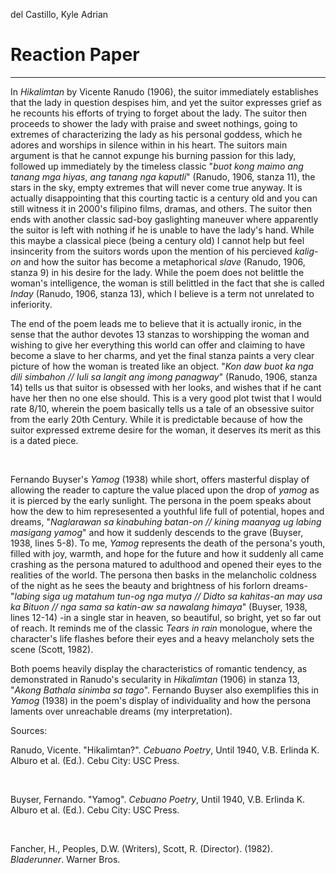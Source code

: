 del Castillo, Kyle Adrian
# Reaction Paper
---

In *Hikalimtan* by Vicente Ranudo (1906), the suitor immediately establishes that the lady in question despises him, and yet the suitor expresses grief as he recounts his efforts of trying to forget about the lady. The suitor then proceeds to shower the lady with praise and sweet nothings, going to extremes of characterizing the lady as his personal goddess, which he adores and worships in silence within in his heart. The suitors main argument is that he cannot expunge his burning passion for this lady, followed up immediately by the timeless classic "*buot kong maimo ang tanang mga hiyas*, *ang tanang nga kaputli*" (Ranudo, 1906, stanza 11), the stars in the sky, empty extremes that will never come true anyway. It is actually disappointing that this courting tactic is a century old and you can still witness it in 2000's filipino films, dramas, and others. The suitor then ends with another classic sad-boy gaslighting maneuver where apparently the suitor is left with nothing if he is unable to have the lady's hand. While this maybe a classical piece (being a century old) I cannot help but feel insincerity from the suitors words upon the mention of his percieved *kalig-on* and how the suitor has become a metaphorical *slave* (Ranudo, 1906, stanza 9) in his desire for the lady. While the poem does not belittle the woman's intelligence, the woman is still belittled in the fact that she is called *Inday* (Ranudo, 1906, stanza 13), which I believe is a term not unrelated to inferiority.


The end of the poem leads me to believe that it is actually ironic, in the sense that the author devotes 13 stanzas to worshipping the woman and wishing to give her everything this world can offer and claiming to have become a slave to her charms, and yet the final stanza paints a very clear picture of how the woman is treated like an object. "*Kon daw buot ka nga dili simbahon // Iuli sa langit ang imong panagway*" (Ranudo, 1906, stanza 14) tells us that suitor is obsessed with her looks, and wishes that if he cant have her then no one else should. This is a very good plot twist that I would rate 8/10, wherein the poem basically tells us a tale of an obsessive suitor from the early 20th Century. While it is predictable because of how the suitor expressed extreme desire for the woman, it deserves its merit as this is a dated piece. 

<br>

Fernando Buyser's *Yamog* (1938) while short, offers masterful display of allowing the reader to capture the value placed upon the drop of *yamog* as it is pierced by the early sunlight. The persona in the poem speaks about how the dew to him represesented a youthful life full of potential, hopes and dreams, "*Naglarawan sa kinabuhing batan-on // kining maanyag ug labing masigang yamog*" and how it suddenly descends to the grave (Buyser, 1938, lines 5-8). To me, *Yamog* represents the death of the persona's youth, filled with joy, warmth, and hope for the future and how it suddenly all came crashing as the persona matured to adulthood and opened their eyes to the realities of the world. The persona then basks in the melancholic coldness of the night as he sees the beauty and brightness of his forlorn dreams- "*labing siga ug matahum tun-og nga mutya // Didto sa kahitas-an may usa ka Bituon // nga sama sa katin-aw sa nawalang himaya*" (Buyser, 1938, lines 12-14) -in a single star in heaven, so beautiful, so bright, yet so far out of reach. It reminds me of the classic *Tears in rain* monologue, where the character's life flashes before their eyes and a heavy melancholy sets the scene (Scott, 1982). 


Both poems heavily display the characteristics of romantic tendency, as demonstrated in Ranudo's secularity in *Hikalimtan* (1906) in stanza 13, "*Akong Bathala sinimba sa tago*". Fernando Buyser also exemplifies this in *Yamog* (1938) in the poem's display of individuality and how the persona laments over unreachable dreams (my interpretation). 
<br>

Sources:

Ranudo, Vicente. "Hikalimtan?". *Cebuano Poetry*, Until 1940, V.B. Erlinda K. Alburo et al. (Ed.). Cebu City: USC Press. 

<br>

Buyser, Fernando. "Yamog". *Cebuano Poetry*, Until 1940, V.B. Erlinda K. Alburo et al. (Ed.). Cebu City: USC Press.

<br>

Fancher, H., Peoples, D.W. (Writers), Scott, R. (Director). (1982). *Bladerunner*. Warner Bros.